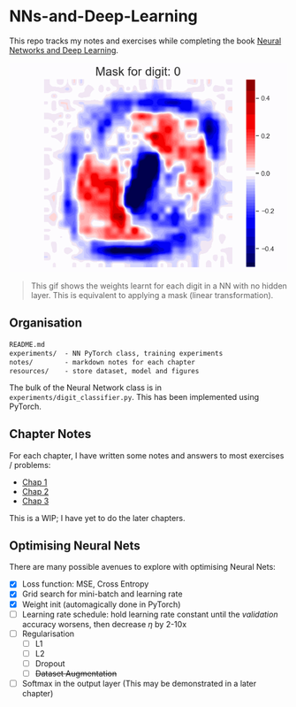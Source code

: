 # NNs-and-Deep-Learning

This repo tracks my notes and exercises while completing the book [Neural Networks and Deep Learning](http://neuralnetworksanddeeplearning.com/index.html).

![Initial Layer weights](resources/figures/digit_weights_mse.gif)

> This gif shows the weights learnt for each digit in a NN with no hidden layer. This is equivalent to applying a mask (linear transformation).


## Organisation

```
README.md
experiments/  - NN PyTorch class, training experiments
notes/        - markdown notes for each chapter
resources/    - store dataset, model and figures
```

The bulk of the Neural Network class is in `experiments/digit_classifier.py`. This has been implemented using PyTorch. 

## Chapter Notes

For each chapter, I have written some notes and answers to most exercises / problems:

- [Chap 1](notes/chap1.md)
- [Chap 2](notes/chap2.md)
- [Chap 3](notes/chap3.md)

This is a WIP; I have yet to do the later chapters.

## Optimising Neural Nets

There are many possible avenues to explore with optimising Neural Nets:

- [x] Loss function: MSE, Cross Entropy
- [x] Grid search for mini-batch and learning rate
- [x] Weight init (automagically done in PyTorch)
- [ ] Learning rate schedule: hold learning rate constant until the _validation_ accuracy worsens, then decrease $\eta$ by 2-10x
- [ ] Regularisation
  - [ ] L1
  - [ ] L2
  - [ ] Dropout
  - [ ] ~~Dataset Augmentation~~
- [ ] Softmax in the output layer (This may be demonstrated in a later chapter)